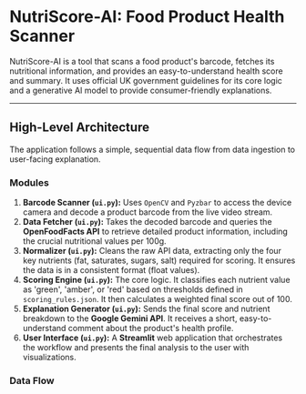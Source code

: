 # NutriScore-AI: Food Product Health Scanner

NutriScore-AI is a tool that scans a food product's barcode, fetches its nutritional information, and provides an easy-to-understand health score and summary. It uses official UK government guidelines for its core logic and a generative AI model to provide consumer-friendly explanations.

---

## High-Level Architecture

The application follows a simple, sequential data flow from data ingestion to user-facing explanation.

### Modules

1.  **Barcode Scanner (`ui.py`):** Uses `OpenCV` and `Pyzbar` to access the device camera and decode a product barcode from the live video stream.
2.  **Data Fetcher (`ui.py`):** Takes the decoded barcode and queries the **OpenFoodFacts API** to retrieve detailed product information, including the crucial nutritional values per 100g.
3.  **Normalizer (`ui.py`):** Cleans the raw API data, extracting only the four key nutrients (fat, saturates, sugars, salt) required for scoring. It ensures the data is in a consistent format (float values).
4.  **Scoring Engine (`ui.py`):** The core logic. It classifies each nutrient value as 'green', 'amber', or 'red' based on thresholds defined in `scoring_rules.json`. It then calculates a weighted final score out of 100.
5.  **Explanation Generator (`ui.py`):** Sends the final score and nutrient breakdown to the **Google Gemini API**. It receives a short, easy-to-understand comment about the product's health profile.
6.  **User Interface (`ui.py`):** A **Streamlit** web application that orchestrates the workflow and presents the final analysis to the user with visualizations.

### Data Flow
